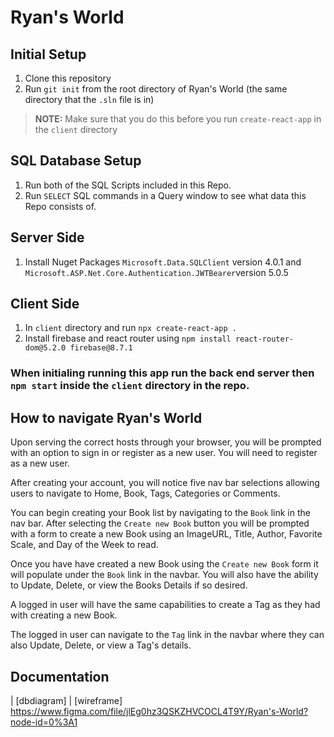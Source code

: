 # Ryan's World 

## Initial Setup 

1. Clone this repository 
1. Run `git init` from the root directory of Ryan's World (the same directory that the `.sln` file is in) 

> **NOTE:** Make sure that you do this before you run `create-react-app` in the `client` directory

## SQL Database Setup

1. Run both of the SQL Scripts included in this Repo.
1. Run `SELECT` SQL commands in a Query window to see what data this Repo consists of.

## Server Side

1. Install Nuget Packages `Microsoft.Data.SQLClient` version 4.0.1 and `Microsoft.ASP.Net.Core.Authentication.JWTBearer`version 5.0.5

## Client Side

1. In `client` directory and run `npx create-react-app .`
1. Install firebase and react router using `npm install react-router-dom@5.2.0 firebase@8.7.1`

### When initialing running this app run the back end server then `npm start` inside the `client` directory in the repo.

## How to navigate Ryan's World

Upon serving the correct hosts through your browser, you will be prompted with an option to sign in or register as a new user. You will need to register as a new user.

After creating your account, you will notice five nav bar selections allowing users to navigate to Home, Book, Tags, Categories or Comments.

You can begin creating your Book list by navigating to the `Book` link in the nav bar. After selecting the `Create new Book` button you will be prompted with a form to create a new Book using an ImageURL, Title, Author, Favorite Scale, and Day of the Week to read.

Once you have have created a new Book using the `Create new Book` form it will populate under the `Book` link in the navbar. You will also have the ability to Update, Delete, or view the Books Details if so desired.

A logged in user will have the same capabilities to create a Tag as they had with creating a new Book.

The logged in user can navigate to the `Tag` link in the navbar where they can also Update, Delete, or view a Tag's details.

## Documentation

| [dbdiagram] <a href=https://dbdiagram.io/d/61eadec57cf3fc0e7c524a78></a>| [wireframe] https://www.figma.com/file/jlEg0hz3QSKZHVCOCL4T9Y/Ryan's-World?node-id=0%3A1
